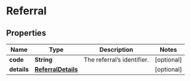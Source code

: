 

# Referral

## Properties

Name | Type | Description | Notes
------------ | ------------- | ------------- | -------------
**code** | **String** | The referral’s identifier. |  [optional]
**details** | [**ReferralDetails**](ReferralDetails.md) |  |  [optional]



